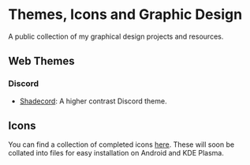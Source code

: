# Themes, Icons and Graphic Design
A public collection of my graphical design projects and resources.

## Web Themes
### Discord
- [Shadecord](/Web%20Themes/Discord/shadecord.theme.css): A higher contrast Discord theme.

## Icons
You can find a collection of completed icons [here](/Icons). These will soon be collated into files for easy installation on Android and KDE Plasma.
